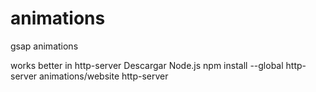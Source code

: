 # animations
 gsap animations
 
works better in http-server
 Descargar Node.js
 npm install --global http-server
 animations/website http-server
 
